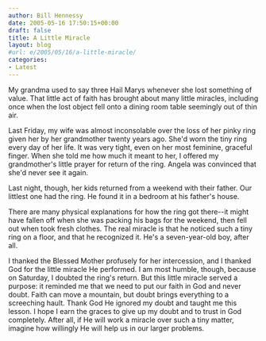```yaml
---
author: Bill Hennessy
date: 2005-05-16 17:50:15+00:00
draft: false
title: A Little Miracle
layout: blog
#url: e/2005/05/16/a-little-miracle/
categories:
- Latest
---
```


My grandma used to say three Hail Marys whenever she lost something of value.  That little act of faith has brought about many little miracles, including once when the lost object fell onto a dining room table seemingly out of thin air.

Last Friday, my wife was almost inconsolable over the loss of her pinky ring given her by her grandmother twenty years ago.  She'd worn the tiny ring every day of her life.  It was very tight, even on her most feminine, graceful finger.  When she told me how much it meant to her, I offered my grandmother's little prayer for return of the ring.  Angela was convinced that she'd never see it again.

Last night, though, her kids returned from a weekend with their father.  Our littlest one  had the ring.  He found it in a bedroom at his father's house.

There are many physical explanations for how the ring got there--it might have fallen off when she was packing his bags for the weekend, then fell out when took fresh clothes.  The real miracle is that he noticed such a tiny ring on a floor, and that he recognized it.  He's a seven-year-old boy, after all.

I thanked the Blessed Mother profusely for her intercession, and I thanked God for the little miracle He performed.  I am most humble, though, because on Saturday, I doubted the ring's return.  But this little miracle served a purpose:  it reminded me that we need to put our faith in God and never doubt.  Faith can move a mountain, but doubt brings everything to a screeching hault.  Thank God He ignored my doubt and taught me this lesson.  I hope I earn the graces to give up my doubt and to trust in God completely.  After all, if He will work a miracle over such a tiny matter, imagine how willingly He will help us in our larger problems.  
